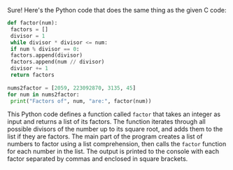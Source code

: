 Sure! Here's the Python code that does the same thing as the given C code:
```python
def factor(num):
 factors = []
 divisor = 1
 while divisor * divisor <= num:
 if num % divisor == 0:
 factors.append(divisor)
 factors.append(num // divisor)
 divisor += 1
 return factors
 
nums2factor = [2059, 223092870, 3135, 45]
for num in nums2factor:
 print("Factors of", num, "are:", factor(num))
```
This Python code defines a function called `factor` that takes an integer as input and returns a list of its factors. The function iterates through all possible divisors of the number up to its square root, and adds them to the list if they are factors.
The main part of the program creates a list of numbers to factor using a list comprehension, then calls the `factor` function for each number in the list. The output is printed to the console with each factor separated by commas and enclosed in square brackets.

